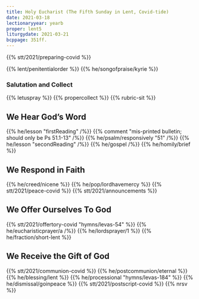 ```yaml
---
title: Holy Eucharist (The Fifth Sunday in Lent, Covid-tide)
date: 2021-03-18
lectionaryyear: yearb
proper: lent5
liturgydate: 2021-03-21
bcppage: 351ff.
---
```

{{% stt/2021/preparing-covid %}}

{{% lent/penitentialorder %}}
{{% he/songofpraise/kyrie %}}

### Salutation and Collect
{{% letuspray %}}
{{% propercollect %}}
{{% rubric-sit %}}

## We Hear God’s Word
{{% he/lesson "firstReading" /%}}
{{% comment "mis-printed bulletin; should only be Ps 51.1-13" /%}}
{{% he/psalm/responsively "51" /%}}
{{% he/lesson "secondReading" /%}}
{{% he/gospel /%}}
{{% he/homily/brief %}}

## We Respond in Faith
{{% he/creed/nicene %}}
{{% he/pop/lordhavemercy %}}
{{% stt/2021/peace-covid %}}
{{% stt/2021/announcements %}}

## We Offer Ourselves To God
{{% stt/2021/offertory-covid "hymns/levas-54" %}}
{{% he/eucharisticprayer/a /%}}
{{% he/lordsprayer/1 %}}
{{% he/fraction/short-lent %}}

## We Receive the Gift of God
{{% stt/2021/communion-covid %}}
{{% he/postcommunion/eternal %}}
{{% he/blessing/lent %}}
{{% he/processional "hymns/levas-184" %}}
{{% he/dismissal/goinpeace %}}
{{% stt/2021/postscript-covid %}}
{{% nrsv %}}
